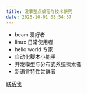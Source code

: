```yaml
---
title: 没事整点编程与技术研究
date: 2025-10-01 08:54:57
---
```


- beam 爱好者
- linux 日常使用者
- hello world 专家
- 自动化脚本小能手
- 并发模型与分布式系统探索者
- 新语言特性尝鲜者

<a href="mailto:&#122;&#105;&#121;&#111;&#117;&#99;&#104;&#117;&#116;&#117;&#119;&#101;&#110;&#119;&#117;&#64;&#103;&#109;&#97;&#105;&#108;&#46;&#99;&#111;&#109;">联系我</a>
